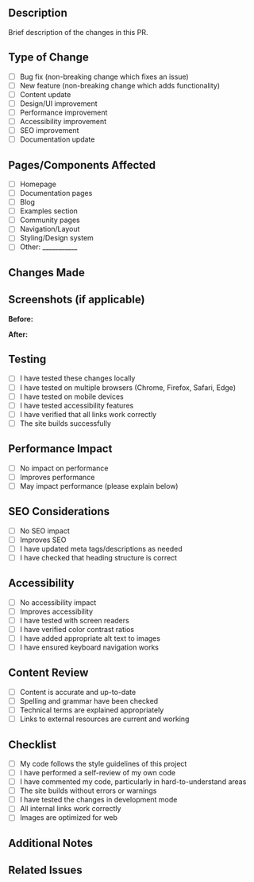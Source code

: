 ## Description

Brief description of the changes in this PR.

## Type of Change

- [ ] Bug fix (non-breaking change which fixes an issue)
- [ ] New feature (non-breaking change which adds functionality)
- [ ] Content update
- [ ] Design/UI improvement
- [ ] Performance improvement
- [ ] Accessibility improvement
- [ ] SEO improvement
- [ ] Documentation update

## Pages/Components Affected

- [ ] Homepage
- [ ] Documentation pages
- [ ] Blog
- [ ] Examples section
- [ ] Community pages
- [ ] Navigation/Layout
- [ ] Styling/Design system
- [ ] Other: ___________

## Changes Made

<!-- Provide a detailed description of the changes -->

## Screenshots (if applicable)

<!-- Add screenshots to show the visual changes -->

**Before:**
<!-- Screenshot of before state -->

**After:**
<!-- Screenshot of after state -->

## Testing

- [ ] I have tested these changes locally
- [ ] I have tested on multiple browsers (Chrome, Firefox, Safari, Edge)
- [ ] I have tested on mobile devices
- [ ] I have tested accessibility features
- [ ] I have verified that all links work correctly
- [ ] The site builds successfully

## Performance Impact

- [ ] No impact on performance
- [ ] Improves performance
- [ ] May impact performance (please explain below)

## SEO Considerations

- [ ] No SEO impact
- [ ] Improves SEO
- [ ] I have updated meta tags/descriptions as needed
- [ ] I have checked that heading structure is correct

## Accessibility

- [ ] No accessibility impact
- [ ] Improves accessibility
- [ ] I have tested with screen readers
- [ ] I have verified color contrast ratios
- [ ] I have added appropriate alt text to images
- [ ] I have ensured keyboard navigation works

## Content Review

- [ ] Content is accurate and up-to-date
- [ ] Spelling and grammar have been checked
- [ ] Technical terms are explained appropriately
- [ ] Links to external resources are current and working

## Checklist

- [ ] My code follows the style guidelines of this project
- [ ] I have performed a self-review of my own code
- [ ] I have commented my code, particularly in hard-to-understand areas
- [ ] The site builds without errors or warnings
- [ ] I have tested the changes in development mode
- [ ] All internal links work correctly
- [ ] Images are optimized for web

## Additional Notes

<!-- Add any other context about the pull request here -->

## Related Issues

<!-- Link to related issues using keywords like "Fixes #123" or "Addresses #456" -->